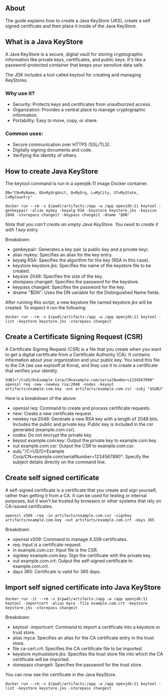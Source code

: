 ## About
The guide explains how to create a Java KeyStore (JKS), create a self signed certificate and then place it inside of the Java KeyStore.

## What is a Java KeyStore
A Java KeyStore is a secure, digital vault for storing cryptographic information like private keys, certificates, and public keys. It's like a password-protected container that keeps your sensitive data safe.   

The JDK includes a tool called keytool for creating and managing KeyStores.

### Why use it?

* Security: Protects keys and certificates from unauthorized access.   
* Organization: Provides a central place to manage cryptographic information.   
* Portability: Easy to move, copy, or share.

### Common uses:

* Secure communication over HTTPS (SSL/TLS).   
* Digitally signing documents and code.   
* Verifying the identity of others.   

## How to create Java KeyStore

The keytool command is run in a openjdk:11 image Docker container.

```shell
DN="CN=MyName, OU=MyOrgUnit, O=MyOrg, L=MyCity, ST=MyState, C=MyCountry"

docker run --rm -v $(pwd)/artifacts:/app -w /app openjdk:11 keytool -genkeypair -alias mykey -keyalg RSA -keystore keystore.jks -keysize 2048 -storepass changeit -keypass changeit -dname "$DN"
```

*Note that you can't create an empty Java KeyStore. You need to create it with 1 key entry.*

Breakdown:

* genkeypair: Generates a key pair (a public key and a private key).
* alias mykey: Specifies an alias for the key entry.
* keyalg RSA: Specifies the algorithm for the key (RSA in this case).
* keystore keystore.jks: Specifies the name of the keystore file to be created.
* keysize 2048: Specifies the size of the key.
* storepass changeit: Specifies the password for the keystore.
* keypass changeit: Specifies the password for the key.
* dname "$DN": Uses the DN variable for the Distinguished Name fields.

After running this script, a new keystore file named keystore.jks will be created. To inspect it run the following:

```shell
docker run --rm -v $(pwd)/artifacts:/app -w /app openjdk:11 keytool -list -keystore keystore.jks -storepass changeit
```

## Create a Certificate Signing Request (CSR)

A Certificate Signing Request (CSR) is a file that you create when you want to get a digital certificate from a Certificate Authority (CA). It contains information about your organization and your public key. You send this file to the CA (we use expisoft at Kivra), and they use it to create a certificate that verifies your identity. 

```shell
SUBJ="/C=US/O=Example Corp/CN=example.com/serialNumber=1234567890"
openssl req -new -newkey rsa:2048 -nodes -keyout artifacts/example.com.key -out artifacts/example.com.csr -subj "$SUBJ"
```

Here is a breakdown of the above:

* openssl req: Command to create and process certificate requests.
* new: Create a new certificate request.
* newkey rsa:2048: Generate a new RSA key with a length of 2048 bits. Includes the public and private key. Public key is included in the csr generated (example.com.csr).
* nodes: Do not encrypt the private key.
* keyout example.com.key: Output the private key to example.com.key.
* out example.com.csr: Output the CSR to example.com.csr.
* subj "/C=US/O=Example Corp/CN=example.com/serialNumber=1234567890": Specify the subject details directly on the command line.


## Create self signed certificate

A self-signed certificate is a certificate that you create and sign yourself, rather than getting it from a CA. It can be used for testing or internal purposes, but it won't be trusted by browsers or other systems that rely on CA-issued certificates.

```shell
openssl x509 -req -in artifacts/example.com.csr -signkey artifacts/example.com.key -out artifacts/example.com.crt -days 365
```

Breakdown:

* openssl x509: Command to manage X.509 certificates.
* req: Input is a certificate request.
* in example.com.csr: Input file is the CSR.
* signkey example.com.key: Sign the certificate with the private key.
* out example.com.crt: Output the self-signed certificate to example.com.crt.
* days 365: Certificate is valid for 365 days.

## Import self signed certificate into Java KeyStore

```shell
docker run -it --rm -v $(pwd)/artifacts:/app -w /app openjdk:11 keytool -importcert -alias myca -file example.com.crt -keystore keystore.jks -storepass changeit
```
Breakdown:

* keytool -importcert: Command to import a certificate into a keystore or trust store.
* alias myca: Specifies an alias for the CA certificate entry in the trust store.
* file ca-cert.crt: Specifies the CA certificate file to be imported.
* keystore mytruststore.jks: Specifies the trust store file into which the CA certificate will be imported.
* storepass changeit: Specifies the password for the trust store.

You can now see the certificate in the Java KeyStore.

```shell
docker run --rm -v $(pwd)/artifacts:/app -w /app openjdk:11 keytool -list -keystore keystore.jks -storepass changeit
```
